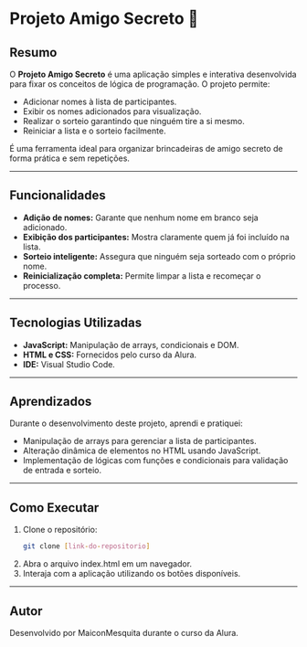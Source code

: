 # Projeto Amigo Secreto 🎁

## Resumo  
O **Projeto Amigo Secreto** é uma aplicação simples e interativa desenvolvida para fixar os conceitos de lógica de programação. O projeto permite:  
- Adicionar nomes à lista de participantes.
- Exibir os nomes adicionados para visualização.
- Realizar o sorteio garantindo que ninguém tire a si mesmo.
- Reiniciar a lista e o sorteio facilmente.  

É uma ferramenta ideal para organizar brincadeiras de amigo secreto de forma prática e sem repetições.

---

## Funcionalidades  
- **Adição de nomes:** Garante que nenhum nome em branco seja adicionado.  
- **Exibição dos participantes:** Mostra claramente quem já foi incluído na lista.  
- **Sorteio inteligente:** Assegura que ninguém seja sorteado com o próprio nome.  
- **Reinicialização completa:** Permite limpar a lista e recomeçar o processo.  

---

## Tecnologias Utilizadas  
- **JavaScript:** Manipulação de arrays, condicionais e DOM.  
- **HTML e CSS:** Fornecidos pelo curso da Alura.  
- **IDE:** Visual Studio Code.  

---

## Aprendizados  
Durante o desenvolvimento deste projeto, aprendi e pratiquei:  
- Manipulação de arrays para gerenciar a lista de participantes.  
- Alteração dinâmica de elementos no HTML usando JavaScript.  
- Implementação de lógicas com funções e condicionais para validação de entrada e sorteio.

---

## Como Executar  
1. Clone o repositório:  
   ```bash
   git clone [link-do-repositorio]
2. Abra o arquivo index.html em um navegador.
3. Interaja com a aplicação utilizando os botões disponíveis.

---

## Autor
Desenvolvido por MaiconMesquita durante o curso da Alura.
